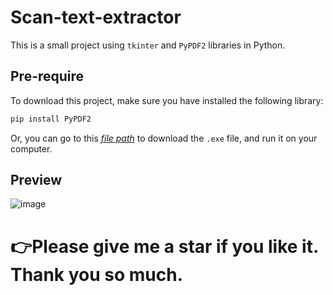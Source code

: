 # Scan-text-extractor
This is a small project using ```tkinter``` and ```PyPDF2``` libraries in Python.

## Pre-require

<p>To download this project, make sure you have installed the following library:</p>

``` bash
pip install PyPDF2
```
Or, you can go to this *[file path](https://github.com/ThienNguyen3001/Scan-text-extractor/tree/259a790e74b9fcfe23db8a9754ae08eabf612951/dist)* to download the ```.exe``` file, and run it on your computer.

## Preview
![image](https://github.com/user-attachments/assets/49051aea-7991-479e-be71-79ec8c4a8176)
# 👉Please give me a star if you like it. Thank you so much.
